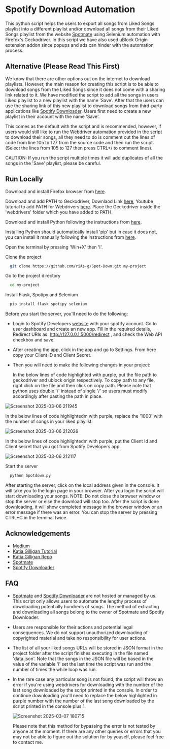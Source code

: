 
# Spotify Download Automation

This python script helps the users to export all songs from Liked Songs playlist into a different playlist and/or download all songs from their Liked Songs playlist from the website [Spotmate](https://spotmate.online/en) using Selenium automation with Firefox's Geckodriver. In this script we have also used uBlock Origin extension addon since popups and ads can hinder with the automation process.

## Alternative (Please Read This First)

We know that there are other options out on the internet to download playlists. However, the main reason for creating this script is to be able to download songs from the Liked Songs since it does not come with a sharing link related to it. We have modified the script to add all the songs in users Liked playlist to a new playlist with the name 'Save'. After that the users can use the sharing link of this new playlist to download songs from third-party applications like [Spotify Downloader](https://github.com/WilliamSchack/Spotify-Downloader/releases). Users first need to create a new playlist in their account with the name 'Save'. 

This comes as the default with the script and is recommended, however, if users would still like to run the Webdriver automation provided in the script to download their songs, all they need to do is comment out the lines of code from line 105 to 127 from the source code and then run the script. (Select the lines from 105 to 127 then press CTRL+/ to comment lines).

CAUTION: If you run the script multiple times it will add duplicates of all the songs in the 'Save' playlist, please be careful.


## Run Locally

Download and install Firefox browser from [here](https://www.mozilla.org/en-US/firefox/new/).

Download and add PATH to Geckodriver, Downlaod Link [here](https://github.com/mozilla/geckodriver/releases), Youtube tutorial to add PATH for Webdrivers [here](https://www.youtube.com/watch?v=dz59GsdvUF8). Place the Geckodriver inside the 'webdrivers' folder which you have added to PATH.

Download and install Python following the instructions from [here](https://www.python.org/downloads/).

Installing Python should automatically install 'pip' but in case it does not, you can install it manually following the instructions from [here](https://pip.pypa.io/en/stable/installation/).

Open the terminal by pressing 'Win+X' then 'I'.

Clone the project

```bash
  git clone https://github.com/riAs-g/Spot-Down.git my-project
```

Go to the project directory

```bash
  cd my-project
```

Install Flask, Spotipy and Selenium

```bash
  pip install flask spotipy selenium
```

Before you start the server, you'll need to do the following:

* Login to Spotify Developers [website](https://developer.spotify.com/) with your spotify account. Go to user dashboard and create an new app. Fill in the required details, Redirect URIs as: http://127.0.0.1:5000/redirect , and check the Web API checkbox and save.

* After creating the app, click in the app and go to Settings. From here copy your Client ID and Client Secret.

* Then you will need to make the following changes in your project:
  
  In the below lines of code highlighted with purple, put the file path to geckodriver and ublock origin respectively. To copy path to any file, right click on the file and then click on copy path. Please note      that python uses double '/' instead of single '/' so users must modify accordingly after pasting the path in place.
  
![Screenshot 2025-03-06 211945](https://github.com/user-attachments/assets/85dce87f-c250-484d-844b-cdfe4bdcfcbd)

  In the below lines of code highlightedm with purple, replace the '1000' with the number of songs in your liked playlist.
  
![Screenshot 2025-03-06 212026](https://github.com/user-attachments/assets/f3ba3619-2524-4d5b-8ef1-7303d362f0dc)

  In the below lines of code highlightedm with purple, put the Client Id and Client secret that you got from Spotify Developers app.
  
![Screenshot 2025-03-06 212117](https://github.com/user-attachments/assets/b43fe825-477e-4d81-8486-258efc41cba7)

Start the server

```bash
  python Spotdown.py
```

After starting the server, click on the local address given in the console. It will take you to the login page in your browser. After you login the script will start downloading your songs.
NOTE: Do not close the browser window or stop the server or else the download will stop too. After the script is done downloading, it will show completed message in the browser window or an error message if there was an error. You can stop the server by pressing CTRL+C in the terminal twice.

## Acknowledgements

 - [Medium](https://medium.com/@luca.pasquarelli.villa/spotify-api-get-your-liked-songs-with-python-and-spotipy-175c2310f0c3)
 - [Katia Gilligan Tutorial](https://www.youtube.com/watch?v=mBycigbJQzA&t=1298s)
 - [Katia Gilligan Repo](https://github.com/katiagilligan888/Spotify-Discover-Weekly)
 - [Spotmate](https://spotmate.online/en)
 - [Spotify Downloader](https://github.com/WilliamSchack/Spotify-Downloader/releases)

## FAQ

  - [Spotmate](https://spotmate.online/en) and [Spotify Downloader](https://github.com/WilliamSchack/Spotify-Downloader/releases) are not hosted or managed by us. This script only allows users to automate the         lengthy process of downloading potentially hundreds of songs. The method of extracting and downloading all songs belong to the owner of Spotmate and Spotify Downloader.
  - Users are responsible for their actions and potential legal consequences. We do not support unauthorized downloading of copyrighted material and take no responsibility for user actions.
  - The list of all your liked songs URLs will be stored in JSON format in the project folder after the script finishes executing in the file named 'data.json'. Note that the songs in the JSON file will be based      in the value of the variable 'i' set the last time the script was run and the number of times the while loop was run.
  - In tne rare case any particular song is not found, the script will throw an error if you're using webdrivers for downloading with the number of the last song downloaded by the script printed in the console.       In order to continue downloading you'll need to replace the below highlighted in purple number with the number of the last song downloaded by the script printed in the console plus 1.

    ![Screenshot 2025-03-07 180715](https://github.com/user-attachments/assets/3f441860-ba1a-42e0-b789-eafedd371540)

    Please note that this method for bypassing the error is not tested by anyone at the moment. If there are any other queries or errors that you may not be able to figure out the solution for by youself, please      feel free to contact me.
